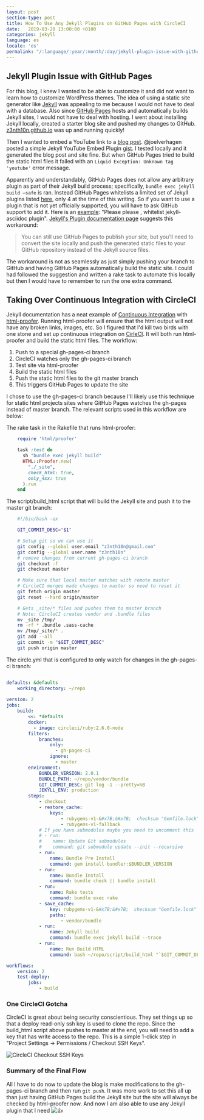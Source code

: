 ```yaml
---
layout: post
section-type: post
title: How To Use Any Jekyll Plugins on GitHub Pages with CircleCI
date:   2019-03-20 13:00:00 +0100
categories: jekyll
language: es
locale: 'es'
permalink: "/:language/:year/:month/:day/jekyll-plugin-issue-with-github-pages.html"
---
```


## Jekyll Plugin Issue with GitHub Pages

For this blog, I knew I wanted to be able to customize it and did not want to learn how to customize WordPress themes. The idea of using a static site generator like [Jekyll](https://jekyllrb.com) was appealing to me because I would not have to deal with a database. Also since [GitHub Pages](https://pages.github.com) hosts and automatically builds Jekyll sites, I would not have to deal with hosting. I went about installing Jekyll locally, created a starter blog site and pushed my changes to GitHub. [z3nth10n.github.io](/) was up and running quickly!

Then I wanted to embed a YouTube link to a [blog post](/articles/virtues-of-great-programmers). @joelverhagen posted a simple Jekyll YouTube Embed Plugin [gist](https://gist.github.com/joelverhagen/1805814). I tested locally and it generated the blog post and site fine. But when GitHub Pages tried to build the static html files it failed with an `Liquid Exception: Unknown tag 'youtube'` error message.

Apparently and understandably, GitHub Pages does not allow any arbitrary plugin as part of their Jekyll build process; specifically, `bundle exec jekyll build —safe` is ran. Instead GitHub Pages whitelists a limited set of Jekyll plugins listed [here](https://help.github.com/articles/using-jekyll-plugins-with-github-pages/), only 4 at the time of this writing. So if you want to use a plugin that is not yet officially supported, you will have to ask GitHub support to add it. Here is an [example](https://github.com/jekyll/jekyll/issues/325): "Please please , whitelist jekyll-asciidoc plugin". [Jekyll's Plugin documentation page](http://jekyllrb.com/docs/plugins/) suggests this workaround:

> You can still use GitHub Pages to publish your site, but you’ll need to convert the site locally and push the generated static files to your GitHub repository instead of the Jekyll source files.

The workaround is not as seamlessly as just simply pushing your branch to GitHub and having GitHub Pages automatically build the static site. I could had followed the suggestion and written a rake task to automate this locally but then I would have to remember to run the one extra command.

## Taking Over Continuous Integration with CircleCI

Jekyll documentation has a neat example of [Continuous Integration](http://jekyllrb.com/docs/continuous-integration/) with [html-proofer](https://github.com/gjtorikian/html-proofer). Running html-proofer will ensure that the html output will not have any broken links, images, etc. So I figured that I'd kill two birds with one stone and set up continuous integration on [CirleCI](https://circleci.com/). It will both run html-proofer and build the static html files. The workflow:

1.  Push to a special gh-pages-ci branch
2.  CircleCI watches only the gh-pages-ci branch
3.  Test site via html-proofer
4.  Build the static html files
5.  Push the static html files to the git master branch
6.  This triggers GitHub Pages to update the site

I chose to use the gh-pages-ci branch because I'll likely use this technique for static html projects sites where GitHub Pages watches the gh-pages instead of master branch. The relevant scripts used in this workflow are below:

The rake task in the Rakefile that runs html-proofer:

```ruby
    require 'html/proofer'

    task :test do
      sh "bundle exec jekyll build"
      HTML::Proofer.new(
        "./_site",
        check_html: true,
        only_4xx: true
      ).run
    end

```

The script/build_html script that will build the Jekyll site and push it to the master git branch:

```bash
    #!/bin/bash -ex

    GIT_COMMIT_DESC="$1"

    # Setup git so we can use it
    git config --global user.email "z3nth10n@gmail.com"
    git config --global user.name "z3nth10n"
    # remove changes from current gh-pages-ci branch
    git checkout -f
    git checkout master

    # Make sure that local master matches with remote master
    # CircleCI merges made changes to master so need to reset it
    git fetch origin master
    git reset --hard origin/master

    # Gets _site/* files and pushes them to master branch
    # Note: CircleCI creates vendor and .bundle files
    mv _site /tmp/
    rm -rf * .bundle .sass-cache
    mv /tmp/_site/* .
    git add --all
    git commit -m "$GIT_COMMIT_DESC"
    git push origin master

```

The circle.yml that is configured to only watch for changes in the gh-pages-ci branch:

```yaml

defaults: &defaults
    working_directory: ~/repo
    
version: 2
jobs:
    build:
        <<: *defaults
        docker:
          - image: circleci/ruby:2.6.0-node
        filters:
            branches:
                only:
                  - gh-pages-ci
                ignore:
                  - master
        environment:
            BUNDLER_VERSION: 2.0.1
            BUNDLE_PATH: ~/repo/vendor/bundle
            GIT_COMMIT_DESC: git log -1 --pretty=%B
            JEKYLL_ENV: production
        steps:
            - checkout
            - restore_cache:
                keys:
                    - rubygems-v1-&#x7B;&#x7B;  checksum "Gemfile.lock" &#x7D;&#x7D;
                    - rubygems-v1-fallback
            # If you have submodules maybe you need to uncomment this
            # - run:
            #    name: Update Git submodules
            #    command: git submodule update --init --recursive
            - run:
                name: Bundle Pre Install
                command: gem install bundler:$BUNDLER_VERSION
            - run:
                name: Bundle Install
                command: bundle check || bundle install
            - run:
                name: Rake tests
                command: bundle exec rake
            - save_cache:
                key: rubygems-v1-&#x7B;&#x7B;  checksum "Gemfile.lock" &#x7D;&#x7D;
                paths:
                    - vendor/bundle
            - run:
                name: Jekyll build
                command: bundle exec jekyll build --trace
            - run:
                name: Run Build HTML
                command: bash ~/repo/script/build_html "`$GIT_COMMIT_DESC`"

workflows:
    version: 2
    test-deploy:
        jobs:
            - build
```

### One CircleCI Gotcha

CircleCI is great about being security conscientious. They set things up so that a deploy read-only ssh key is used to clone the repo. Since the build_html script above pushes to master at the end, you will need to add a key that has write access to the repo. This is a simple 1-click step in "Project Settings -> Permissions / Checkout SSH Keys".

![CircleCI Checkout SSH Keys](/images/blogs/circleci-checkout-ssh-keys.png "CircleCI Checkout SSH Keys")

### Summary of the Final Flow

All I have to do now to update the blog is make modifications to the gh-pages-ci branch and then run `git push`. It was more work to set this all up than just having GitHub Pages build the Jekyll site but the site will always be checked by html-proofer now. And now I am also able to use any Jekyll plugin that I need ![:thumbsup:](https://assets-cdn.github.com/images/icons/emoji/unicode/1f44d.png ":thumbsup:")